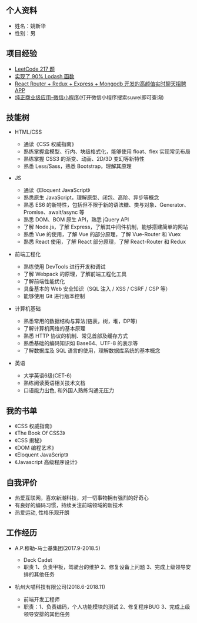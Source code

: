 ## 个人资料

* 姓名：姚新华
* 性别：男

## 项目经验
* [LeetCode 217 题](https://leetcode.com/suweiok/)
* [实现了 90% Lodash 函数](https://github.com/mynameissuwei/suwei-lodash/blob/master/suwei-lodash.js)
* [React Router + Redux + Express + Mongodb 开发的高颜值实时聊天招聘APP](http://suwei.life:8090/)
* [纯正商业级应用-微信小程序](https://github.com/mynameissuwei/life-miniProgram)(打开微信小程序搜索suwei即可查询)


## 技能树

* HTML/CSS

  * 通读《CSS 权威指南》 
  * 熟练掌握盒模型、行内、块级格式化，能够使用 float、flex 实现常见布局  
  * 熟练掌握 CSS3 的渐变、动画、2D/3D 变幻等新特性 
  * 熟悉 Less/Sass，熟悉 Bootstrap，理解其原理 

* JS 

  * 通读《Eloquent JavaScript》
  * 熟悉原生 JavaScript，理解原型、闭包、高阶、异步等概念 
  * 熟悉 ES6 的新特性，包括但不限于新的语法糖、类与对象、Generator、Promise、await/async 等 
  * 熟悉 DOM、BOM 原生 API，熟悉 jQuery API 
  * 了解 Node.js，了解 Express，了解其中间件机制，能够搭建简单的网站 
  * 熟悉 Vue 的使用，了解 Vue 的部分原理，了解 Vue-Router 和 Vuex 
  * 熟悉 React 使用，了解 React 部分原理，了解 React-Router 和 Redux 

* 前端工程化

  * 熟练使用 DevTools 进行开发和调试 
  * 了解 Webpack 的原理，了解前端工程化工具 
  * 了解前端性能优化 
  * 具备基本的 Web 安全知识（SQL 注入 / XSS / CSRF / CSP 等） 
  * 能够使用 Git 进行版本控制 

* 计算机基础

  *	熟悉常用的数据结构与算法(链表，树，堆，DP等)
  *	了解计算机网络的基本原理 
  *	熟悉 HTTP 协议的机制、常见首部及缓存方式 
  *	熟悉基础的编码知识如 Base64、UTF-8 的表示等 
  *	了解数据库及 SQL 语言的使用，理解数据库系统的基本概念 

* 英语
  
  * 大学英语6级(CET-6)
  * 熟练阅读英语相关技术文档
  * 口语能力出色, 和外国人熟练沟通无压力

## 我的书单

* 《CSS 权威指南》
* 《The Book Of CSS3》
* 《CSS 揭秘》
* 《DOM 编程艺术》
* 《Eloquent JavaScript》
* 《Javascript 高级程序设计》

## 自我评价

* 热爱互联网，喜欢新潮科技，对一切事物拥有强烈的好奇心 
* 有良好的编码习惯，持续关注前端领域的新技术 
* 热爱运动, 性格乐观开朗

## 工作经历

* A.P.穆勒-马士基集团(2017.9-2018.5)
  * Deck Cadet
  * 职责 1、负责甲板，驾驶台的维护
  2、修复设备上问题
  3、完成上级领导安排的其他任务

* 杭州大喵科技有限公司(2018.6-2018.11)
  * 前端开发工程师 
  * 职责：1、负责编码，个人功能模块的测试
  2、修复程序BUG
  3、完成上级领导安排的其他任务


